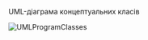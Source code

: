UML-діаграма концептуальних класів

![UMLProgramClasses](https://github.com/oleksandrblazhko/ai-213-poyatsika/assets/101941157/3c664297-b84b-44a6-94d7-4f3b797b757f)


